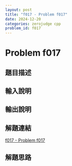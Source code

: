 ```yaml
---
layout: post
title: "f017 - Problem f017"
date: 2024-12-20
categories: zerojudge cpp
problem_id: f017
---
```


# Problem f017

## 題目描述



## 輸入說明



## 輸出說明



## 解題連結

[f017 - Problem f017](https://zerojudge.tw/ShowProblem?problemid=f017)

## 解題思路

